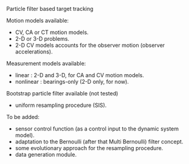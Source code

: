Particle filter based target tracking

Motion models available:
  * CV, CA or CT motion models.
  * 2-D or 3-D problems.
  * 2-D CV models accounts for the observer motion (observer accelerations).

Measurement models available:
  * linear        : 2-D and 3-D, for CA and CV motion models.
  * nonlinear     : bearings-only (2-D only, for now).

Bootstrap particle filter available (not tested)
  * uniform resampling procedure (SIS). 

To be added:
  * sensor control function (as a control input to the dynamic system model).
  * adaptation to the Bernoulli (after that Multi Bernoulli) filter concept.
  * some evolutionary approach for the resampling procedure.
  * data generation module.
